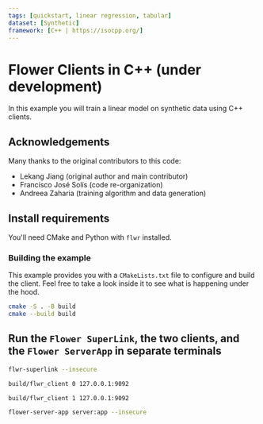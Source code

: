 ```yaml
---
tags: [quickstart, linear regression, tabular]
dataset: [Synthetic]
framework: [C++ | https://isocpp.org/]
---
```


# Flower Clients in C++ (under development)

In this example you will train a linear model on synthetic data using C++ clients.

## Acknowledgements

Many thanks to the original contributors to this code:

- Lekang Jiang (original author and main contributor)
- Francisco José Solís (code re-organization)
- Andreea Zaharia (training algorithm and data generation)

## Install requirements

You'll need CMake and Python with `flwr` installed.

### Building the example

This example provides you with a `CMakeLists.txt` file to configure and build the client. Feel free to take a look inside it to see what is happening under the hood.

```bash
cmake -S . -B build
cmake --build build
```

## Run the `Flower SuperLink`, the two clients, and the `Flower ServerApp` in separate terminals

```bash
flwr-superlink --insecure
```

```bash
build/flwr_client 0 127.0.0.1:9092
```

```bash
build/flwr_client 1 127.0.0.1:9092
```

```bash
flower-server-app server:app --insecure
```
